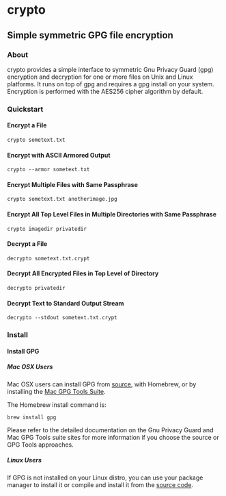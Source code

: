 # crypto

## Simple symmetric GPG file encryption

### About
crypto provides a simple interface to symmetric Gnu Privacy Guard (gpg) encryption and decryption for one or more files on Unix and Linux platforms.  It runs on top of gpg and requires a gpg install on your system.  Encryption is performed with the AES256 cipher algorithm by default.

### Quickstart

#### Encrypt a File
```
crypto sometext.txt
```

#### Encrypt with ASCII Armored Output
```
crypto --armor sometext.txt
```

#### Encrypt Multiple Files with Same Passphrase
```
crypto sometext.txt anotherimage.jpg
```

#### Encrypt All Top Level Files in Multiple Directories with Same Passphrase
```
crypto imagedir privatedir
```

#### Decrypt a File
```
decrypto sometext.txt.crypt
```

#### Decrypt All Encrypted Files in Top Level of Directory
```
decrypto privatedir
```

#### Decrypt Text to Standard Output Stream
```
decrypto --stdout sometext.txt.crypt
```

### Install
#### Install GPG

##### Mac OSX Users
Mac OSX users can install GPG from [source](https://www.gnupg.org/download/index.html), with Homebrew, or by installing the [Mac GPG Tools Suite](https://gpgtools.org/gpgsuite.html).

The Homebrew install command is:

```
brew install gpg
```

Please refer to the detailed documentation on the Gnu Privacy Guard and Mac GPG Tools suite sites for more information if you choose the source or GPG Tools approaches.

##### Linux Users
If GPG is not installed on your Linux distro, you can use your package manager to install it or compile and install it from the [source code](https://www.gnupg.org/download/index.html).
